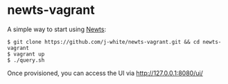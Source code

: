 newts-vagrant
=============

A simple way to start using [Newts](http://newts.io):

    $ git clone https://github.com/j-white/newts-vagrant.git && cd newts-vagrant
    $ vagrant up
    $ ./query.sh

Once provisioned, you can access the UI via http://127.0.0.1:8080/ui/
